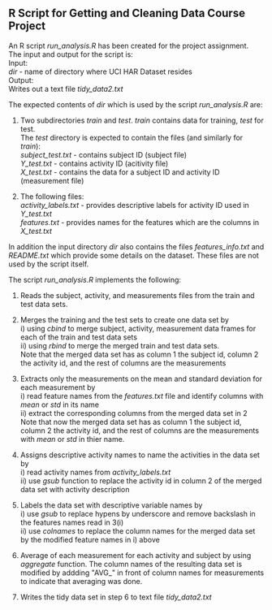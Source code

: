 ## R Script for Getting and Cleaning Data Course Project

An R script *run_analysis.R* has been created for the project assignment.  
The input and output for the script is:  
Input:  
 *dir* - name of directory where UCI HAR Dataset resides  
Output:  
Writes out a text file *tidy_data2.txt*  

The expected contents of *dir* which is used by the script *run_analysis.R* are:  

1. Two subdirectories *train* and *test*. *train* contains data for training, *test* for test.   
The *test* directory is expected to contain the files (and similarly for *train*):   
*subject_test.txt* - contains subject ID (subject file)   
*Y_test.txt* - contains activity ID  (acitivity file)  
*X_test.txt* - contains the data for a subject ID and activity ID (measurement file)

2. The following files:  
*activity_labels.txt* - provides descriptive labels for activity ID used in *Y_test.txt*  
*features.txt* - provides names for the features which are the columns in *X_test.txt*  

In addition the input directory *dir* also contains the files *features_info.txt* and *README.txt* which provide some details on the dataset. These files are not used by the script itself.  

The script *run_analysis.R* implements the following:  

1. Reads the subject, activity, and measurements files from the train and test data sets.   

2. Merges the training and the test sets to create one data set by   
  i) using *cbind* to merge subject, activity, measurement data frames for each of the train and test data sets  
 ii) using *rbind* to merge the merged train and test data sets.  
 Note that the merged data set has as column 1 the subject id, column 2 the activity id, and the rest of columns are the measurements  

3. Extracts only the measurements on the mean and standard deviation for each measurement by  
 i) read feature names from the *features.txt* file and identify columns with *mean* or *std* in its name  
 ii) extract the corresponding columns from the merged data set in 2  
 Note that now the merged data set has as column 1 the subject id, column 2 the activity id, and the rest of columns are the measurements with *mean* or *std* in thier name.  

4. Assigns descriptive activity names to name the activities in the data set by  
 i) read activity names from *activity_labels.txt*  
 ii) use *gsub* function to replace the activity id in column 2 of the merged data set with activity description  

5. Labels the data set with descriptive variable names by   
 i) use *gsub* to replace hypens by underscore and remove backslash in the features names read in 3(i)  
 ii) use *colnames* to replace the column names for the merged data set by the modified feature names in i) above  

6. Average of each measurement for each activity and subject by using *aggregate* function. The column names of the resulting data set is modified by addding "AVG_" in front of column names for measurements to indicate that averaging was done.  

7. Writes the tidy data set in step 6 to text file *tidy_data2.txt* 


